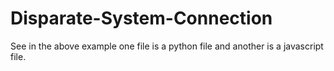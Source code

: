 # Disparate-System-Connection
See in the above example one file is a python file and another is a javascript file.
